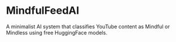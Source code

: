 # MindfulFeedAI
A minimalist AI system that classifies YouTube content as Mindful or Mindless using free HuggingFace models.
